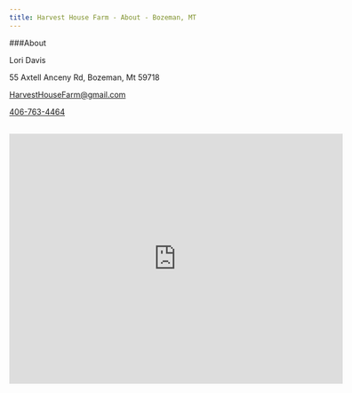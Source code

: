 ```yaml
---
title: Harvest House Farm - About - Bozeman, MT
---
```


###About

Lori Davis

55 Axtell Anceny Rd, Bozeman, Mt 59718

[HarvestHouseFarm@gmail.com](mailto:HarvestHouseFarm@gmail.com)

[406-763-4464](tel:406-763-4464)

<br/>
<iframe src="https://www.google.com/maps/embed?pb=!1m18!1m12!1m3!1d73411.68786925435!2d-111.11347451501301!3d45.66669104664569!2m3!1f0!2f0!3f0!3m2!1i1024!2i768!4f13.1!3m3!1m2!1s0x53454ddce01dd3cd%3A0x23c0fd3aaf79ef20!2s55+Axtell+Anceny+Rd%2C+Bozeman%2C+Mt+59718!5e0!3m2!1sen!2sus!4v1446763517629" width="600" height="450" frameborder="0" style="border:0;" allowfullscreen></iframe>